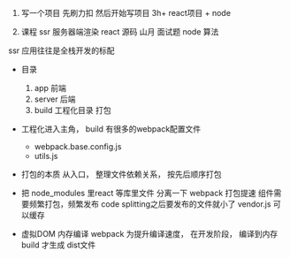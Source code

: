 1. 写一个项目
  先刷力扣 然后开始写项目 3h+
  react项目  + node

2. 课程
  ssr 服务器端渲染
  react 源码
  山月 面试题
  node 
  算法


ssr 应用往往是全栈开发的标配

- 目录
  1. app
    前端
  2. server 
    后端
  3. build 工程化目录
    打包

- 工程化进入主角， build 有很多的webpack配置文件
  - webpack.base.config.js
  - utils.js

- 打包的本质 从入口， 整理文件依赖关系， 按先后顺序打包
- 把 node_modules 里react 等库里文件 分离一下
  webpack 打包提速
  组件需要频繁打包，频繁发布
  code splitting之后要发布的文件就小了
  vendor.js 可以缓存

- 虚拟DOM 内存编译
  webpack 为提升编译速度， 在开发阶段， 编译到内存
  build 才生成 dist文件